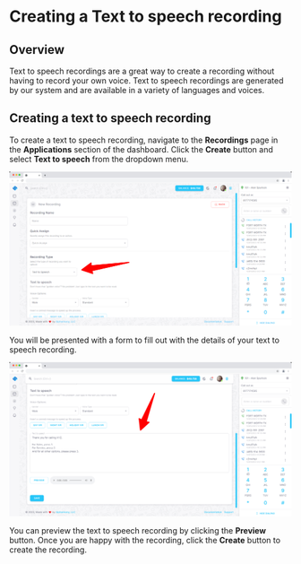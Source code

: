 # Creating a Text to speech recording

## Overview

Text to speech recordings are a great way to create a recording without having to record your own voice. Text to speech recordings are generated by our system and are available in a variety of languages and voices.

## Creating a text to speech recording

To create a text to speech recording, navigate to the **Recordings** page in the **Applications** section of the dashboard. Click the **Create** button and select **Text to speech** from the dropdown menu.

![Text to speech Options](./images/text-to-speech-select.jpg)

You will be presented with a form to fill out with the details of your text to speech recording.

![Text to speech Form](./images/text-to-speech-config.jpg)

You can preview the text to speech recording by clicking the **Preview** button. Once you are happy with the recording, click the **Create** button to create the recording.

